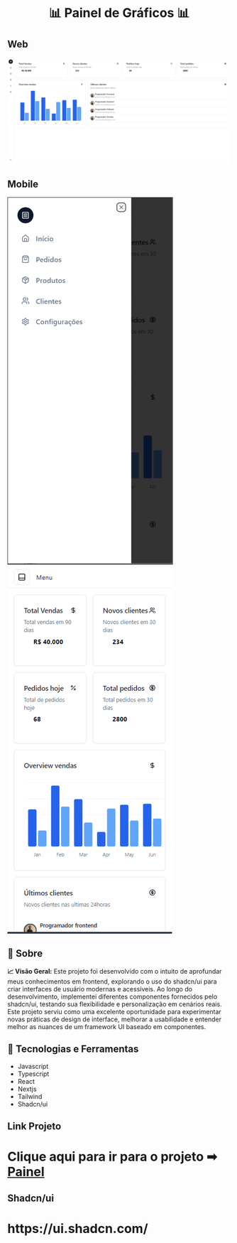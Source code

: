 
<h1 align="center">
    📊 Painel de Gráficos 📊
</h1>

<div>
<h2>Web</h2>
<img src="./public/web.PNG">
<h2>Mobile</h2>
<img src="./public/mobile.PNG">
<img src="./public/mobile2.PNG">
</div>

## 🚀 Sobre 

**📈 Visão Geral:**
Este projeto foi desenvolvido com o intuito de aprofundar meus conhecimentos em frontend, explorando o uso do shadcn/ui para criar interfaces de usuário modernas e acessíveis. Ao longo do desenvolvimento, implementei diferentes componentes fornecidos pelo shadcn/ui, testando sua flexibilidade e personalização em cenários reais. Este projeto serviu como uma excelente oportunidade para experimentar novas práticas de design de interface, melhorar a usabilidade e entender melhor as nuances de um framework UI baseado em componentes.

## 🔨 Tecnologias e Ferramentas

- Javascript
- Typescript
- React
- Nextjs
- Tailwind
- Shadcn/ui

## Link Projeto

<h1>Clique aqui para ir para o projeto ➡ <a href="https://dashboard-estudos.vercel.app/">Painel </a> 
</h1> 

## Shadcn/ui

<h1>https://ui.shadcn.com/</h1>







